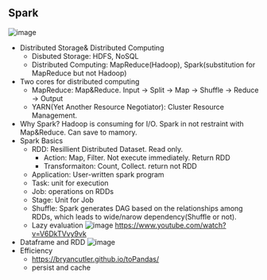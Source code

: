 ## Spark
![image](https://user-images.githubusercontent.com/25127495/165420441-d27741cc-f1be-4262-8693-d8dc135e1af8.png)
- Distributed Storage& Distributed Computing
  - Disbuted Storage: HDFS, NoSQL
  - Distributed Computing: MapReduce(Hadoop), Spark(substitution for MapReduce but not Hadoop)
- Two cores for distributed computing
  - MapReduce: Map&Reduce. Input -> Split -> Map -> Shuffle -> Reduce -> Output
  - YARN(Yet Another Resource Negotiator): Cluster Resource Management. 
- Why Spark?
Hadoop is consuming for I/O. Spark in not restraint with Map&Reduce. Can save to mamory. 
- Spark Basics
  - RDD: Resillient Distributed Dataset. Read only. 
    - Action: Map, Filter. Not execute immediately. Return RDD
    - Transformaiton: Count, Collect. return not RDD
  - Application: User-written spark program
  - Task: unit for execution
  - Job: operations on RDDs
  - Stage: Unit for Job
  - Shuffle: Spark generates DAG based on the relationships among RDDs, which leads to wide/narow dependency(Shuffle or not). 
  - Lazy evaluation
![image](https://user-images.githubusercontent.com/25127495/165421500-1e14da28-c101-4d41-ad25-8a0d1fec8bb2.png)
https://www.youtube.com/watch?v=V6DkTVvy9vk
- Dataframe and RDD
![image](https://user-images.githubusercontent.com/25127495/165423306-ede22783-d373-45be-8c4b-9b0da3e1a27d.png)
- Efficiency
  - https://bryancutler.github.io/toPandas/
  - persist and cache
